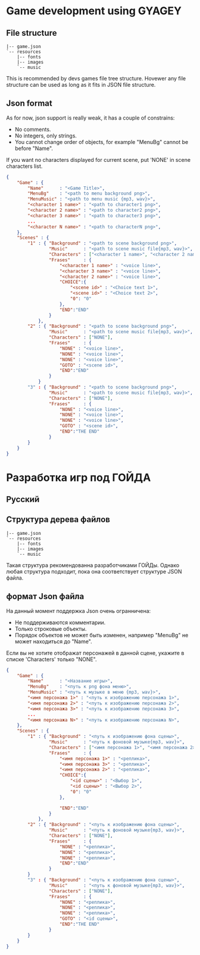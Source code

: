 # Game development using GYAGEY

## File structure
```console
|-- game.json
`-- resources
    |-- fonts
    |-- images
    `-- music
```
This is recommended by devs games file tree structure. Hovewer any file structure can be used as long as it fits in JSON file structure.

## Json format

As for now, json support is really weak, it has a couple of constrains:
 - No comments.
 - No integers, only strings.
 - You cannot change order of objects, for example "MenuBg" cannot be before "Name".

If you want no characters displayed for current scene, put 'NONE' in scene characters list.

```json
{
    "Game" : {
        "Name"      : "<Game Title>",
        "MenuBg"    : "<path to menu background png>",
        "MenuMusic" : "<path to menu music {mp3, wav}>",
        "<character 1 name>" : "<path to character1 png>",
        "<character 2 name>" : "<path to character2 png>",
        "<character 3 name>" : "<path to character3 png>",
        ...
        "<character N name>" : "<path to characterN png>",
    },
    "Scenes" : {
        "1" : { "Background" : "<path to scene background png>",
                "Music"      : "<path to scene music file{mp3, wav}>",
                "Characters" : ["<character 1 name>", "<character 2 name>"...],
                "Frases"     : {
                    "<character 1 name>" : "<voice line>",
                    "<character 3 name>" : "<voice line>",
                    "<character 2 name>" : "<voice line>",
                    "CHOICE":{
                        "<scene id>" : "<Choice text 1>",
                        "<scene id>" : "<Choice text 2>",
                        "0": "0"
                    },
                    "END":"END"
                }
            },
        "2" : { "Background" : "<path to scene background png>",
                "Music"      : "<path to scene music file{mp3, wav}>",
                "Characters" : ["NONE"],
                "Frases"     : {
                    "NONE" : "<voice line>",
                    "NONE" : "<voice line>",
                    "NONE" : "<voice line>",
                    "GOTO" : "<scene id>",
                    "END":"END"
                }
            }
        "3" : { "Background" : "<path to scene background png>",
                "Music"      : "<path to scene music file{mp3, wav}>",
                "Characters" : ["NONE"],
                "Frases"     : {
                    "NONE" : "<voice line>",
                    "NONE" : "<voice line>",
                    "NONE" : "<voice line>",
                    "GOTO" : "<scene id>",
                    "END":"THE END"
                }
        }
    }
}
```

# Разработка игр под ГОЙДА

## Русский

## Структура дерева файлов

```console
|-- game.json
`-- resources
    |-- fonts
    |-- images
    `-- music
```

Такая структура рекомендованна разработчиками ГОЙДы. Однако любая структура подходит, пока она соответствует структуре JSON файла.

## формат Json файла

На данный момент поддержка Json очень огранничена:
 - Не поддерживаются комментарии.
 - Только строковые объекты.
 - Порядок объектов не может быть изменен, например "MenuBg" не может находиться до "Name".

Если вы не хотите отображат персонажей в данной сцене, укажите в списке 'Characters' только "NONE".

```json
{
    "Game" : {
        "Name"      : "<Название игры>",
        "MenuBg"    : "<путь к png фона меню>",
        "MenuMusic" : "<путь к музыке в меню {mp3, wav}>",
        "<имя персонажа 1>" : "<путь к изображению персонажа 1>",
        "<имя персонажа 2>" : "<путь к изображению персонажа 2>",
        "<имя персонажа 3>" : "<путь к изображению персонажа 3>",
        ...
        "<имя персонажа N>" : "<путь к изображению персонажа N>",
    },
    "Scenes" : {
        "1" : { "Background" : "<путь к изображению фона сцены>",
                "Music"      : "<путь к фоновой музыке{mp3, wav}>",
                "Characters" : ["<имя персонажа 1>", "<имя персонажа 2>", ...],
                "Frases"     : {
                    "<имя персонажа 1>" : "<реплика>",
                    "<имя персонажа 3>" : "<реплика>",
                    "<имя персонажа 2>" : "<реплика>",
                    "CHOICE":{
                        "<id сцены>" : "<Выбор 1>",
                        "<id сцены>" : "<Выбор 2>",
                        "0": "0"
                    },

                    "END":"END"
                }
            },
        "2" : { "Background" : "<путь к изображению фона сцены>",
                "Music"      : "<путь к фоновой музыке{mp3, wav}>",
                "Characters" : ["NONE"],
                "Frases"     : {
                    "NONE" : "<реплика>",
                    "NONE" : "<реплика>",
                    "NONE" : "<реплика>",
                    "END":"END"
                }
        }
        "3" : { "Background" : "<путь к изображению фона сцены>",
                "Music"      : "<путь к фоновой музыке{mp3, wav}>",
                "Characters" : ["NONE"],
                "Frases"     : {
                    "NONE" : "<реплика>",
                    "NONE" : "<реплика>",
                    "NONE" : "<реплика>",
                    "GOTO" : "<id сцены>",
                    "END":"THE END"
                }
        }
    }
}
```



